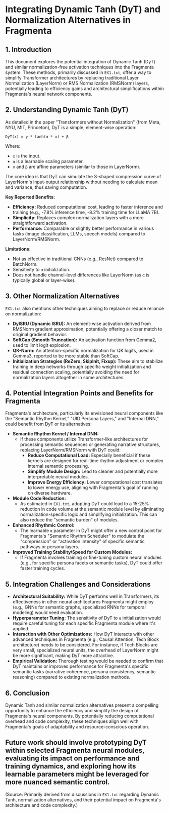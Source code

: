 # Integrating Dynamic Tanh (DyT) and Normalization Alternatives in Fragmenta

## 1. Introduction

This document explores the potential integration of Dynamic Tanh (DyT) and similar normalization-free activation techniques into the Fragmenta system. These methods, primarily discussed in `EX1.txt`, offer a way to simplify Transformer architectures by replacing traditional Layer Normalization (LayerNorm) or RMS Normalization (RMSNorm) layers, potentially leading to efficiency gains and architectural simplifications within Fragmenta's neural network components.

## 2. Understanding Dynamic Tanh (DyT)

As detailed in the paper "Transformers without Normalization" (from Meta, NYU, MIT, Princeton), DyT is a simple, element-wise operation:

`DyT(x) = γ * tanh(α * x) + β`

Where:
*   `x` is the input.
*   `α` is a learnable scaling parameter.
*   `γ` and `β` are affine parameters (similar to those in LayerNorm).

The core idea is that DyT can simulate the S-shaped compression curve of LayerNorm's input-output relationship without needing to calculate mean and variance, thus saving computation.

**Key Reported Benefits:**
*   **Efficiency:** Reduced computational cost, leading to faster inference and training (e.g., -7.8% inference time, -8.2% training time for LLaMA 7B).
*   **Simplicity:** Replaces complex normalization layers with a more straightforward activation.
*   **Performance:** Comparable or slightly better performance in various tasks (image classification, LLMs, speech models) compared to LayerNorm/RMSNorm.

**Limitations:**
*   Not as effective in traditional CNNs (e.g., ResNet) compared to BatchNorm.
*   Sensitivity to `α` initialization.
*   Does not handle channel-level differences like LayerNorm (as `α` is typically global or layer-wise).

## 3. Other Normalization Alternatives

`EX1.txt` also mentions other techniques aiming to replace or reduce reliance on normalization:

*   **DyISRU (Dynamic ISRU):** An element-wise activation derived from RMSNorm gradient approximation, potentially offering a closer match to original gradient behavior.
*   **SoftCap (Smooth Truncation):** An activation function from Gemma2, used to limit logit explosion.
*   **QK-Norm:** An attention-specific normalization for QK logits, used in Gemma3, reported to be more stable than SoftCap.
*   **Initialization Strategies (ReZero, SkipInit, Fixup):** These aim to stabilize training in deep networks through specific weight initialization and residual connection scaling, potentially avoiding the need for normalization layers altogether in some architectures.

## 4. Potential Integration Points and Benefits for Fragmenta

Fragmenta's architecture, particularly its envisioned neural components like the "Semantic Rhythm Kernel," "UID Persona Layers," and "Internal DNN," could benefit from DyT or its alternatives:

*   **Semantic Rhythm Kernel / Internal DNN:**
    *   If these components utilize Transformer-like architectures for processing semantic sequences or generating narrative structures, replacing LayerNorm/RMSNorm with DyT could:
        *   **Reduce Computational Load:** Especially beneficial if these kernels are designed for real-time rhythm adjustment or complex internal semantic processing.
        *   **Simplify Module Design:** Lead to cleaner and potentially more interpretable neural modules.
        *   **Improve Energy Efficiency:** Lower computational cost translates to lower energy use, aligning with Fragmenta's goal of running on diverse hardware.
*   **Module Code Reduction:**
    *   As estimated in `EX1.txt`, adopting DyT could lead to a 15-25% reduction in code volume at the semantic module level by eliminating normalization-specific logic and simplifying initialization. This can also reduce the "semantic burden" of modules.
*   **Enhanced Rhythmic Control:**
    *   The learnable `α` parameter in DyT might offer a new control point for Fragmenta's "Semantic Rhythm Scheduler" to modulate the "compression" or "activation intensity" of specific semantic pathways or persona layers.
*   **Improved Training Stability/Speed for Custom Modules:**
    *   If Fragmenta involves training or fine-tuning custom neural modules (e.g., for specific persona facets or semantic tasks), DyT could offer faster training cycles.

## 5. Integration Challenges and Considerations

*   **Architectural Suitability:** While DyT performs well in Transformers, its effectiveness in other neural architectures Fragmenta might employ (e.g., GNNs for semantic graphs, specialized RNNs for temporal modeling) would need evaluation.
*   **Hyperparameter Tuning:** The sensitivity of DyT to `α` initialization would require careful tuning for each specific Fragmenta module where it's applied.
*   **Interaction with Other Optimizations:** How DyT interacts with other advanced techniques in Fragmenta (e.g., Causal Attention, Tech Block architecture) needs to be considered. For instance, if Tech Blocks are very small, specialized neural units, the overhead of LayerNorm might be more significant, making DyT more attractive.
*   **Empirical Validation:** Thorough testing would be needed to confirm that DyT maintains or improves performance for Fragmenta's specific semantic tasks (narrative coherence, persona consistency, semantic reasoning) compared to existing normalization methods.

## 6. Conclusion

Dynamic Tanh and similar normalization alternatives present a compelling opportunity to enhance the efficiency and simplify the design of Fragmenta's neural components. By potentially reducing computational overhead and code complexity, these techniques align well with Fragmenta's goals of adaptability and resource-conscious operation.

Future work should involve prototyping DyT within selected Fragmenta neural modules, evaluating its impact on performance and training dynamics, and exploring how its learnable parameters might be leveraged for more nuanced semantic control.
---
(Source: Primarily derived from discussions in `EX1.txt` regarding Dynamic Tanh, normalization alternatives, and their potential impact on Fragmenta's architecture and code complexity.)
